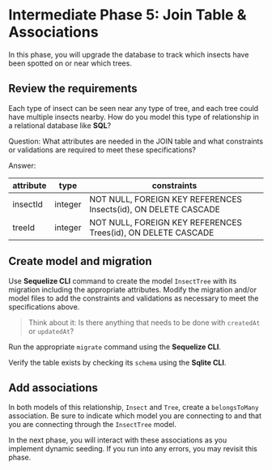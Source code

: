 # Intermediate Phase 5: Join Table & Associations

In this phase, you will upgrade the database to track which insects have been
spotted on or near which trees.

## Review the requirements

Each type of insect can be seen near any type of tree, and each tree could have
multiple insects nearby. How do you model this type of relationship in a 
relational database like **SQL**?

Question: What attributes are needed in the JOIN table and what constraints or
validations are required to meet these specifications?

Answer:

| attribute | type    | constraints                                                   |
| --------- | ------- | ------------------------------------------------------------- |
| insectId  | integer | NOT NULL, FOREIGN KEY REFERENCES Insects(id), ON DELETE CASCADE |
| treeId    | integer | NOT NULL, FOREIGN KEY REFERENCES Trees(id), ON DELETE CASCADE |

## Create model and migration

Use **Sequelize CLI** command to create the model `InsectTree` with its
migration including the appropriate attributes. Modify the migration and/or
model files to add the constraints and validations as necessary to meet the
specifications above.

> Think about it: Is there anything that needs to be done with `createdAt` or 
> `updatedAt`?

Run the appropriate `migrate` command using the **Sequelize CLI**.

Verify the table exists by checking its `schema` using the **Sqlite CLI**.

## Add associations

In both models of this relationship, `Insect` and `Tree`, create a
`belongsToMany` association. Be sure to indicate which model you are connecting
to and that you are connecting through the `InsectTree` model.

In the next phase, you will interact with these associations as you implement
dynamic seeding. If you run into any errors, you may revisit this phase.

